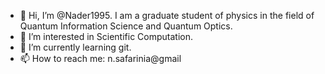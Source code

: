 - 👋 Hi, I’m @Nader1995. I am a graduate student of physics in the field of Quantum Information Science and Quantum Optics.
- 👀 I’m interested in Scientific Computation. 
- 🌱 I’m currently learning git.
- 📫 How to reach me: n.safarinia@gmail

<!---
Nader1995/Nader1995 is a ✨ special ✨ repository because its `README.md` (this file) appears on your GitHub profile.
You can click the Preview link to take a look at your changes.
--->
